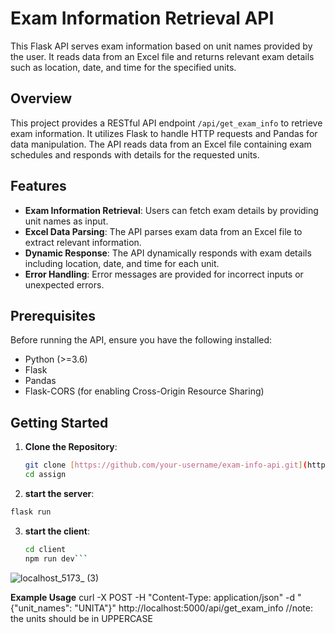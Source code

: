 # Exam Information Retrieval API

This Flask API serves exam information based on unit names provided by the user. It reads data from an Excel file and returns relevant exam details such as location, date, and time for the specified units.

## Overview

This project provides a RESTful API endpoint `/api/get_exam_info` to retrieve exam information. It utilizes Flask to handle HTTP requests and Pandas for data manipulation. The API reads data from an Excel file containing exam schedules and responds with details for the requested units.

## Features

- **Exam Information Retrieval**: Users can fetch exam details by providing unit names as input.
- **Excel Data Parsing**: The API parses exam data from an Excel file to extract relevant information.
- **Dynamic Response**: The API dynamically responds with exam details including location, date, and time for each unit.
- **Error Handling**: Error messages are provided for incorrect inputs or unexpected errors.

## Prerequisites

Before running the API, ensure you have the following installed:

- Python (>=3.6)
- Flask
- Pandas
- Flask-CORS (for enabling Cross-Origin Resource Sharing)

## Getting Started

1. **Clone the Repository**:

   ```bash
   git clone [https://github.com/your-username/exam-info-api.git](https://github.com/Lymore01/assign.git)
   cd assign
2. **start the server**:
 ```bash
 flask run 
```
3. **start the client**:
   ```bash
   cd client
   npm run dev```
![localhost_5173_ (3)](https://github.com/Lymore01/assign/assets/130097627/5af58500-f151-4f57-a9be-6b99b8cfa54a)




**Example Usage**
curl -X POST -H "Content-Type: application/json" -d "{\"unit_names\": \"UNITA\"}" http://localhost:5000/api/get_exam_info     //note: the units should be in UPPERCASE
